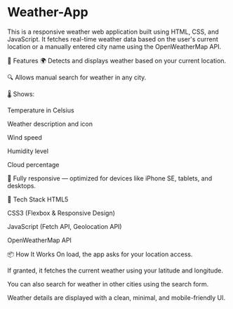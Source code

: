 # Weather-App
This is a responsive weather web application built using HTML, CSS, and JavaScript. It fetches real-time weather data based on the user's current location or a manually entered city name using the OpenWeatherMap API.

📱 Features
🌍 Detects and displays weather based on your current location.

🔍 Allows manual search for weather in any city.

🌡️ Shows:

Temperature in Celsius

Weather description and icon

Wind speed

Humidity level

Cloud percentage

📱 Fully responsive — optimized for devices like iPhone SE, tablets, and desktops.

🎨 Tech Stack
HTML5

CSS3 (Flexbox & Responsive Design)

JavaScript (Fetch API, Geolocation API)

OpenWeatherMap API

📦 How It Works
On load, the app asks for your location access.

If granted, it fetches the current weather using your latitude and longitude.

You can also search for weather in other cities using the search form.

Weather details are displayed with a clean, minimal, and mobile-friendly UI.
